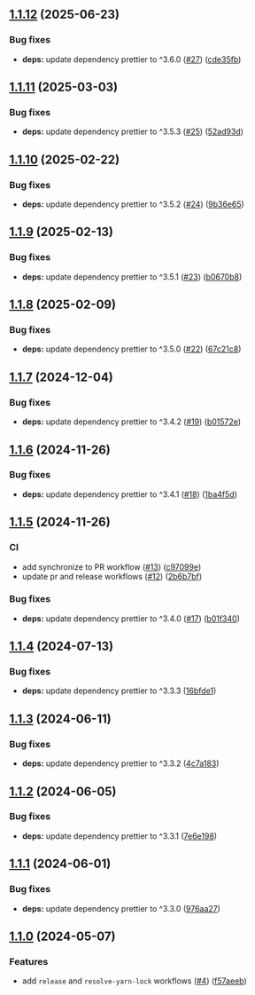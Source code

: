 ## [1.1.12](https://github.com/technology-studio/prettier-config/compare/v1.1.11...v1.1.12) (2025-06-23)


### Bug fixes

* **deps:** update dependency prettier to ^3.6.0 ([#27](https://github.com/technology-studio/prettier-config/issues/27)) ([cde35fb](https://github.com/technology-studio/prettier-config/commit/cde35fb732df8500aef26e73b03a4a8ec35f190c))

## [1.1.11](https://github.com/technology-studio/prettier-config/compare/v1.1.10...v1.1.11) (2025-03-03)


### Bug fixes

* **deps:** update dependency prettier to ^3.5.3 ([#25](https://github.com/technology-studio/prettier-config/issues/25)) ([52ad93d](https://github.com/technology-studio/prettier-config/commit/52ad93d374cd0284da5c4941edf574c8f5fe136d))

## [1.1.10](https://github.com/technology-studio/prettier-config/compare/v1.1.9...v1.1.10) (2025-02-22)


### Bug fixes

* **deps:** update dependency prettier to ^3.5.2 ([#24](https://github.com/technology-studio/prettier-config/issues/24)) ([9b36e65](https://github.com/technology-studio/prettier-config/commit/9b36e650ef0bae92012fa7829d94a94988104844))

## [1.1.9](https://github.com/technology-studio/prettier-config/compare/v1.1.8...v1.1.9) (2025-02-13)


### Bug fixes

* **deps:** update dependency prettier to ^3.5.1 ([#23](https://github.com/technology-studio/prettier-config/issues/23)) ([b0670b8](https://github.com/technology-studio/prettier-config/commit/b0670b815922b75ea9baa9c26ea9ee938d786478))

## [1.1.8](https://github.com/technology-studio/prettier-config/compare/v1.1.7...v1.1.8) (2025-02-09)


### Bug fixes

* **deps:** update dependency prettier to ^3.5.0 ([#22](https://github.com/technology-studio/prettier-config/issues/22)) ([67c21c8](https://github.com/technology-studio/prettier-config/commit/67c21c8af09e3878ed53c9f9137de9aae41f49bf))

## [1.1.7](https://github.com/technology-studio/prettier-config/compare/v1.1.6...v1.1.7) (2024-12-04)


### Bug fixes

* **deps:** update dependency prettier to ^3.4.2 ([#19](https://github.com/technology-studio/prettier-config/issues/19)) ([b01572e](https://github.com/technology-studio/prettier-config/commit/b01572ee17686aaf3339c6a95f0fb4194169ecac))

## [1.1.6](https://github.com/technology-studio/prettier-config/compare/v1.1.5...v1.1.6) (2024-11-26)


### Bug fixes

* **deps:** update dependency prettier to ^3.4.1 ([#18](https://github.com/technology-studio/prettier-config/issues/18)) ([1ba4f5d](https://github.com/technology-studio/prettier-config/commit/1ba4f5d9f70a1fcc8c655893b68454068ae1e83f))

## [1.1.5](https://github.com/technology-studio/prettier-config/compare/v1.1.4...v1.1.5) (2024-11-26)


### CI

* add synchronize to PR workflow ([#13](https://github.com/technology-studio/prettier-config/issues/13)) ([c97099e](https://github.com/technology-studio/prettier-config/commit/c97099ed16e2ddac9e4de1f84b49905e379215e5))
* update pr and release workflows ([#12](https://github.com/technology-studio/prettier-config/issues/12)) ([2b6b7bf](https://github.com/technology-studio/prettier-config/commit/2b6b7bf2c66f8f3e7c00bb8d5d7eaa5c87964db9))


### Bug fixes

* **deps:** update dependency prettier to ^3.4.0 ([#17](https://github.com/technology-studio/prettier-config/issues/17)) ([b01f340](https://github.com/technology-studio/prettier-config/commit/b01f3406509b0453beab480d19c436121fbaa3c2))

## [1.1.4](https://github.com/technology-studio/prettier-config/compare/v1.1.3...v1.1.4) (2024-07-13)


### Bug fixes

* **deps:** update dependency prettier to ^3.3.3 ([16bfde1](https://github.com/technology-studio/prettier-config/commit/16bfde1564ce4f4ff52a405a162582e2925aadd8))

## [1.1.3](https://github.com/technology-studio/prettier-config/compare/v1.1.2...v1.1.3) (2024-06-11)


### Bug fixes

* **deps:** update dependency prettier to ^3.3.2 ([4c7a183](https://github.com/technology-studio/prettier-config/commit/4c7a1839b6b49595fd13971468a1964488831e53))

## [1.1.2](https://github.com/technology-studio/prettier-config/compare/v1.1.1...v1.1.2) (2024-06-05)


### Bug fixes

* **deps:** update dependency prettier to ^3.3.1 ([7e6e198](https://github.com/technology-studio/prettier-config/commit/7e6e1980babf49c75bcfdabc2d83ab5c09a879d9))

## [1.1.1](https://github.com/technology-studio/prettier-config/compare/v1.1.0...v1.1.1) (2024-06-01)


### Bug fixes

* **deps:** update dependency prettier to ^3.3.0 ([976aa27](https://github.com/technology-studio/prettier-config/commit/976aa27912894ebdd26abd3bc33306488f2fc323))

## [1.1.0](https://github.com/technology-studio/prettier-config/compare/v1.0.0...v1.1.0) (2024-05-07)


### Features

* add `release` and `resolve-yarn-lock` workflows ([#4](https://github.com/technology-studio/prettier-config/issues/4)) ([f57aeeb](https://github.com/technology-studio/prettier-config/commit/f57aeebbf663d841b00c88e636f2c34f78f38cd0))
